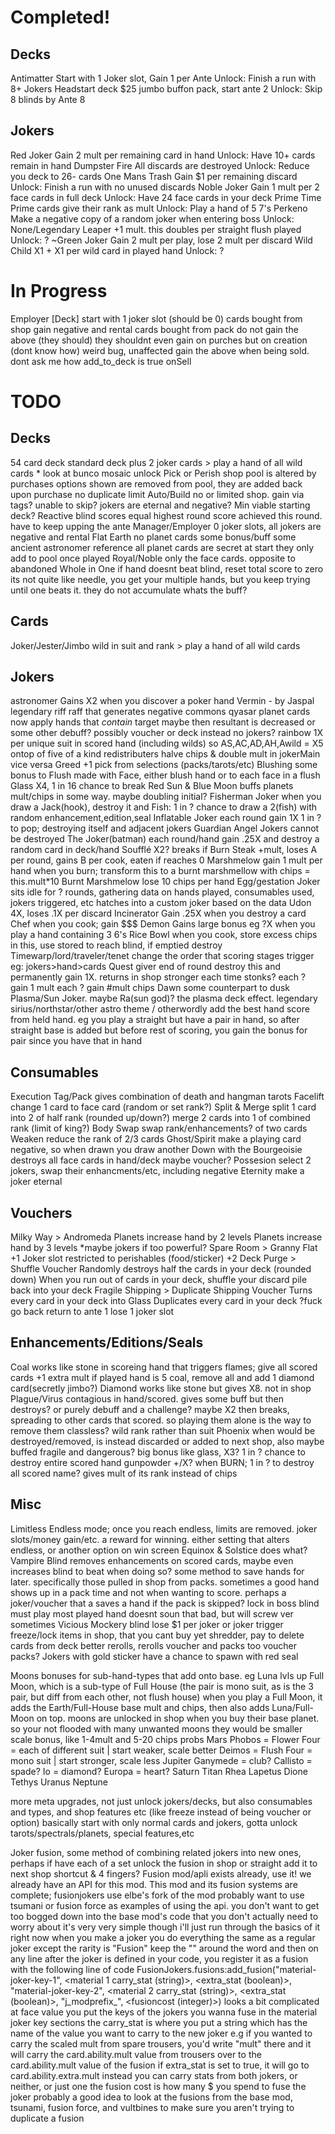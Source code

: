 # Completed!
## Decks
Antimatter
	Start with 1 Joker slot, Gain 1 per Ante
	Unlock: Finish a run with 8+ Jokers
Headstart deck
	$25 jumbo buffon pack, start ante 2
	Unlock: Skip 8 blinds by Ante 8
## Jokers
Red Joker
	Gain 2 mult per remaining card in hand
	Unlock: Have 10+ cards remain in hand
Dumpster Fire
	All discards are destroyed
	Unlock: Reduce you deck to 26- cards
One Mans Trash
	Gain $1 per remaining discard
	Unlock: Finish a run with no unused discards
Noble Joker
	Gain 1 mult per 2 face cards in full deck
	Unlock: Have 24 face cards in your deck
Prime Time
	Prime cards give their rank as mult
	Unlock: Play a hand of 5 7's
Perkeno
	Make a negative copy of a random joker when entering boss
	Unlock: None/Legendary
Leaper
	+1 mult. this doubles per straight flush played
	Unlock: ?
~Green Joker
	Gain 2 mult per play, lose 2 mult per discard
Wild Child
	X1 + X1 per wild card in played hand
	Unlock: ?

# In Progress
Employer [Deck]
	start with 1 joker slot (should be 0)
	cards bought from shop gain negative and rental
	cards bought from pack do not gain the above (they should)
	they shouldnt even gain on purches but on creation (dont know how)
	weird bug, unaffected gain the above when being sold. dont ask me how add_to_deck is true onSell

# TODO
## Decks
54 card deck
	standard deck plus 2 joker cards
	> play a hand of all wild cards
	* look at bunco mosaic unlock
Pick or Perish
	shop pool is altered by purchases
	options shown are removed from pool, they are added back upon purchase
	no duplicate limit
Auto/Build
	no or limited shop. gain via tags? unable to skip? jokers are eternal and negative? Min viable starting deck?
Reactive
	blind scores equal highest round score achieved this round. have to keep upping the ante
Manager/Employer
	0 joker slots, all jokers are negative and rental
Flat Earth
	no planet cards
	some bonus/buff
some ancient astronomer reference
	all planet cards are secret at start
	they only add to pool once played
Royal/Noble
	only the face cards. opposite to abandoned
Whole in One
	if hand doesnt beat blind, reset total score to zero
	its not quite like needle, you get your multiple hands, but you keep trying until one beats it. they do not accumulate
	whats the buff?
## Cards
Joker/Jester/Jimbo
	wild in suit and rank
	> play a hand of all wild cards
## Jokers
astronomer
	Gains X2 when you discover a poker hand
Vermin - by Jaspal
	legendary riff raff that generates negative commons
qyasar
	planet cards now apply hands that *contain* target
	maybe then resultant is decreased or some other debuff?
	possibly voucher or deck instead
	no jokers?
rainbow
	1X per unique suit in scored hand (including wilds)
	so AS,AC,AD,AH,Awild = X5
	ontop of five of a kind
redistributers
	halve chips & double mult in jokerMain
	vice versa
Greed
	+1 pick from selections (packs/tarots/etc)
Blushing
	some bonus to Flush made with Face, either blush hand or to each face in a flush
Glass
	X4, 1 in 16 chance to break
Red Sun & Blue Moon
	buffs planets mult/chips in some way. maybe doubling initial?
Fisherman Joker
	when you draw a Jack(hook), destroy it and Fish:
	1 in ? chance to draw a 2(fish) with random enhancement,edition,seal
Inflatable Joker
	each round gain 1X
	1 in ? to pop; destroying itself and adjacent jokers
Guardian Angel
	Jokers cannot be destroyed
The Joker(batman)
	each round/hand gain .25X and destroy a random card in deck/hand
Soufflé
	X2? breaks if Burn
Steak
	+mult, loses A per round, gains B per cook, eaten if reaches 0
Marshmelow
	gain 1 mult per hand
	when you burn; transform this to a burnt marshmellow with chips = this.mult*10
Burnt Marshmelow
	lose 10 chips per hand
Egg/gestation Joker
	sits idle for ? rounds, gathering data on hands played, consumables used, jokers triggered, etc
	hatches into a custom joker based on the data
Udon
	4X, loses .1X per discard
Incinerator
	Gain .25X when you destroy a card
Chef
	when you cook; gain $$$
Demon
	Gains large bonus eg ?X when you play a hand containing 3 6's
Rice Bowl
	when you cook, store excess chips in this, use stored to reach blind, if emptied destroy
Timewarp/lord/traveler/tenet
	change the order that scoring stages trigger
	eg: jokers>hand>cards
Quest giver
	end of round destroy this and permanently gain 1X.
	returns in shop stronger each time
stonks?
	each ? gain 1 mult
	each ? gain #mult chips
Dawn
	some counterpart to dusk
Plasma/Sun Joker. maybe Ra(sun god)?
	the plasma deck effect. legendary
sirius/northstar/other astro theme / otherwordly
	add the best hand score from held hand.
	eg you play a straight but have a pair in hand, so after straight base is added but before rest of scoring, you gain the bonus for pair since you have that in hand
## Consumables
Execution Tag/Pack
	gives combination of death and hangman tarots
Facelift
	change 1 card to face card (random or set rank?)
Split & Merge
	split 1 card into 2 of half rank (rounded up/down?)
	merge 2 cards into 1 of combined rank (limit of king?)
Body Swap
	swap rank/enhancements? of two cards
Weaken
	reduce the rank of 2/3 cards
Ghost/Spirit
	make a playing card negative, so when drawn you draw another
Down with the Bourgeoisie
	destroys all face cards in hand/deck
	maybe voucher?
Possesion
	select 2 jokers, swap their enhancments/etc, including negative
Eternity
	make a joker eternal
## Vouchers
Milky Way > Andromeda
	Planets increase hand by 2 levels
	Planets increase hand by 3 levels
	*maybe jokers if too powerful?
Spare Room > Granny Flat
	+1 Joker slot restricted to perishables (food/sticker)
	+2
Deck Purge > Shuffle Voucher
	Randomly destroys half the cards in your deck (rounded down)
	When you run out of cards in your deck, shuffle your discard pile back into your deck
Fragile Shipping > Duplicate Shipping Voucher
	Turns every card in your deck into Glass
	Duplicates every card in your deck
?fuck go back
	return to ante 1
	lose 1 joker slot
## Enhancements/Editions/Seals
Coal
	works like stone
	in scoreing hand that triggers flames; give all scored cards +1 extra mult
	if played hand is 5 coal, remove all and add 1 diamond card(secretly jimbo?)
Diamond
	works like stone but gives X8. not in shop
Plague/Virus
	contagious in hand/scored. gives some buff but then destroys? or purely debuff and a challenge?
	maybe X2 then breaks, spreading to other cards that scored. so playing them alone is the way to remove them
classless?
	wild rank rather than suit
Phoenix
	when would be destroyed/removed, is instead discarded or added to next shop, also maybe buffed
fragile and dangerous?
	big bonus like glass, X3?
	1 in ? chance to destroy entire scored hand
gunpowder
	+/X?
	when BURN; 1 in ? to destroy all scored
name?
	gives mult of its rank instead of chips
## Misc
Limitless Endless mode; once you reach endless, limits are removed. joker slots/money gain/etc. a reward for winning. either setting that alters endless, or another option on win screen
Equinox & Solstice does what?
Vampire Blind
	removes enhancements on scored cards, maybe even increases blind to beat when doing so?
some method to save hands for later. specifically those pulled in shop from packs. sometimes a good hand shows up in a pack time and not when wanting to score.
	perhaps a joker/voucher that a saves a hand if the pack is skipped?
lock in boss blind
	must play most played hand
	doesnt soun that bad, but will screw ver sometimes
Vicious Mockery blind
	lose $1 per joker or joker trigger
freeze/lock items in shop, that you cant buy yet
shredder, pay to delete cards from deck
better rerolls, rerolls voucher and packs too
voucher packs?
Jokers with gold sticker have a chance to spawn with red seal

Moons
	bonuses for sub-hand-types that add onto base.
	eg Luna lvls up Full Moon, which is a sub-type of Full House (the pair is mono suit, as is the 3 pair, but diff from each other, not flush house)
	when you play a Full Moon, it adds the Earth/Full-House base mult and chips, then also adds Luna/Full-Moon on top.
	moons are unlocked in shop when you buy their base planet. so your not flooded with many unwanted moons
	they would be smaller scale bonus, like 1-4mult and 5-20 chips probs
	Mars
		Phobos = Flower Four = each of different suit | start weaker, scale better
		Deimos = Flush Four = mono suit | start stronger, scale less
	Jupiter
		Ganymede = club? 
		Callisto =  spade?
		Io =  diamond?
		Europa = heart?
	Saturn
		Titan
		Rhea
		Lapetus
		Dione
		Tethys
	Uranus
	Neptune

more meta upgrades, not just unlock jokers/decks, but also consumables and types, and shop features etc (like freeze instead of being voucher or option)
	basically start with only normal cards and jokers, gotta unlock tarots/spectrals/planets, special features,etc

Joker fusion, some method of combining related jokers into new ones, perhaps if have each of a set unlock the fusion in shop or straight add it to next shop
	shortcut & 4 fingers?
Fusion mod/apli exists already, use it!
we already have an API for this mod. This mod and its fusion systems are complete; fusionjokers
use elbe's fork of the mod
probably want to use tsumani or fusion force as examples of using the api. you don't want to get too bogged down into the base mod's code that you don't actually need to worry about
it's very very simple though i'll just run through the basics of it right now
when you make a joker you do everything the same as a regular joker except the rarity is "Fusion"
keep the "" around the word
and then on any line after the joker is defined in your code, you register it as a fusion with the following line of code
FusionJokers.fusions:add_fusion("material-joker-key-1", <material 1 carry_stat (string)>, <extra_stat (boolean)>, "material-joker-key-2", <material 2 carry_stat (string)>, <extra_stat (boolean)>, "j_modprefix_<key of resulting fusion joker>", <fusioncost (integer)>)
looks a bit complicated at face value
you put the keys of the jokers you wanna fuse in the material joker key sections
the carry_stat is where you put a string which has the name of the value you want to carry to the new joker
e.g if you wanted to carry the scaled mult from spare trousers, you'd write "mult" there
and it will carry the card.ability.mult value from trousers over to the card.ability.mult value of the fusion
if extra_stat is set to true, it will go to card.ability.extra.mult instead
you can carry stats from both jokers, or neither, or just one
the fusion cost is how many $ you spend to fuse the joker
probably a good idea to look at the fusions from the base mod, tsunami, fusion force, and vultbines to make sure you aren't trying to duplicate a fusion